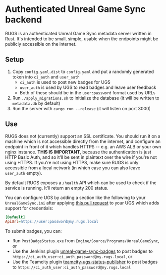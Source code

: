 # Authenticated Unreal Game Sync backend

RUGS is an authenticated Unreal Game Sync metadata server written in Rust. It's intended
to be small, simple, usable when the endpoints might be publicly accessible on the
internet.

## Setup

1. Copy `config.yaml.dist` to `config.yaml` and put a randomly generated token
   into `ci_auth` and `user_auth`
   - `ci_auth` is used to post new badges for UGS
   - `user_auth` is used by UGS to read badges and leave user feedback
   - Both of these should be in the `user:password` format used by URLs
1. Run `./apply_migrations.sh` to initialize the database (it will be written to
   `metadata.db` by default)
1. Run the server with `cargo run --release` (it will listen on port 3000)

## Use

RUGS does not (currently) support an SSL certificate. You should run it on a machine
which is not accessible directly from the internet, and configure an endpoint in front of
it which handles HTTPS -- e.g. an AWS ALB or your own nginx instance. **THIS IS
IMPORTANT**, because the authentication is just HTTP Basic Auth, and so it'll be sent in
plaintext over the wire if you're not using HTTPS. If you're not using HTTPS, make sure
RUGS is only accessible from a local network (in which case you can also leave `user_auth`
empty).

By default RUGS exposes a `/health` API which can be used to check if the service is running. It'll return an empty 200 status.

You can configure UGS by adding a section like the following to your `UnrealGameSync.ini`
after applying [this pull request](https://github.com/EpicGames/UnrealEngine/pull/9168) to your UGS which adds support for
credentials:

```ini
[Default]
ApiUrl=https://user:password@my.rugs.local
```

To submit badges, you can:

- Run `PostBadgeStatus.exe` from `Engine/Source/Programs/UnrealGameSync`, or
- Use the Jenkins plugin
  [unreal-game-sync-badges](https://github.com/jorgenpt/unreal-game-sync-badges-plugin)
  to post badges to `https://ci_auth_user:ci_auth_password@my.rugs.local`, or
- Use the Teamcity plugin
  [teamcity-ugs-status-publisher](https://github.com/jorgenpt/teamcity-ugs-status-publisher)
  to post badges to `https://ci_auth_user:ci_auth_password@my.rugs.local`
